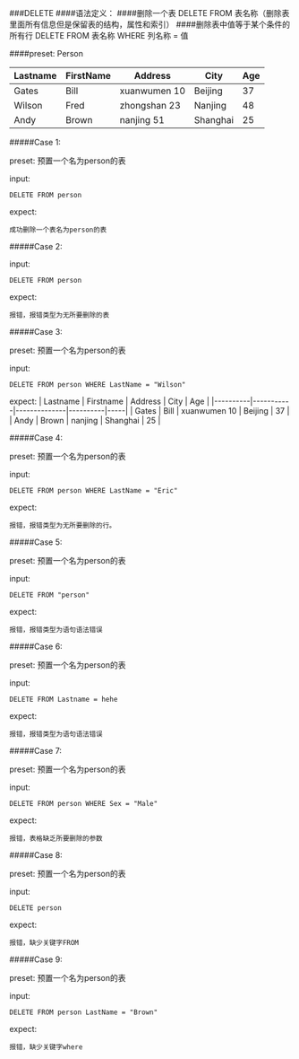 ###DELETE 
####语法定义： 
####删除一个表
DELETE FROM 表名称（删除表里面所有信息但是保留表的结构，属性和索引）
####删除表中值等于某个条件的所有行
DELETE FROM 表名称 WHERE 列名称 = 值


####preset:
Person

| Lastname | FirstName | Address      | City     | Age |
|----------|-----------|--------------|----------|-----|
| Gates    | Bill      | xuanwumen 10 | Beijing  | 37  |
| Wilson   | Fred      | zhongshan 23 | Nanjing  | 48  |
| Andy     | Brown     | nanjing 51   | Shanghai | 25  |


#####Case 1:

preset: 
预置一个名为person的表

input:

```	
DELETE FROM person
```

expect:
```
成功删除一个表名为person的表
```

#####Case 2:

input:

```	
DELETE FROM person
```

expect:

```
报错，报错类型为无所要删除的表
```


#####Case 3:

preset: 
预置一个名为person的表

input:

```
DELETE FROM person WHERE LastName = "Wilson"
```

expect:
| Lastname | Firstname | Address      | City     | Age |
|----------|-----------|--------------|----------|-----|
| Gates    | Bill      | xuanwumen 10 | Beijing  | 37  |
| Andy     | Brown     | nanjing      | Shanghai | 25  |

#####Case 4:

preset: 
预置一个名为person的表

input:

```
DELETE FROM person WHERE LastName = "Eric"
```

expect:

```
报错，报错类型为无所要删除的行。
```

#####Case 5:

preset: 
预置一个名为person的表

input:

```
DELETE FROM "person"
```

expect:
```
报错，报错类型为语句语法错误
```

#####Case 6:

preset: 
预置一个名为person的表

input:

```
DELETE FROM Lastname = hehe
```

expect:
```
报错，报错类型为语句语法错误
```

#####Case 7:

preset: 
预置一个名为person的表

input:

```
DELETE FROM person WHERE Sex = "Male"
```
expect:

```
报错，表格缺乏所要删除的参数
```

#####Case 8:

preset: 
预置一个名为person的表

input:

```
DELETE person
```
expect:

```
报错，缺少关键字FROM
```

#####Case 9:

preset: 
预置一个名为person的表

input:

```
DELETE FROM person LastName = "Brown"
```
expect:

```
报错，缺少关键字where
```
